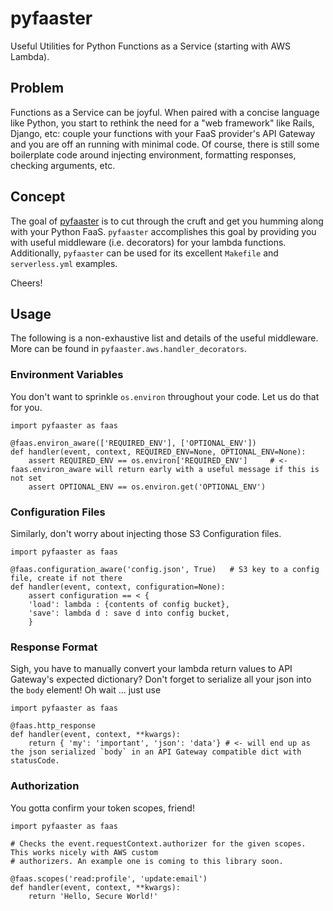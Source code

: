 # pyfaaster

Useful Utilities for Python Functions as a Service (starting with AWS Lambda).

## Problem

Functions as a Service can be joyful. When paired with a concise language like Python, you start to
rethink the need for a "web framework" like Rails, Django, etc: couple your functions with your
FaaS provider's API Gateway and you are off an running with minimal code. Of course, there is still some boilerplate code around injecting environment, formatting responses, checking arguments, etc. 

## Concept

The goal of [pyfaaster](https://github.com/Cloudzero/pyfaaster) is to cut
through the cruft and get you humming along with your Python FaaS. `pyfaaster` accomplishes
this goal by providing you with useful middleware (i.e. decorators) for your lambda functions. Additionally, `pyfaaster` can be used for its excellent `Makefile` and `serverless.yml` examples.

Cheers!


## Usage

The following is a non-exhaustive list and details of the useful middleware. More can be found in `pyfaaster.aws.handler_decorators`.

### Environment Variables

You don't want to sprinkle `os.environ` throughout your code. Let us do that for you.

```
import pyfaaster as faas

@faas.environ_aware(['REQUIRED_ENV'], ['OPTIONAL_ENV'])
def handler(event, context, REQUIRED_ENV=None, OPTIONAL_ENV=None):
    assert REQUIRED_ENV == os.environ['REQUIRED_ENV']     # <- faas.environ_aware will return early with a useful message if this is not set
    assert OPTIONAL_ENV == os.environ.get('OPTIONAL_ENV')
```


### Configuration Files

Similarly, don't worry about injecting those S3 Configuration files.

```
import pyfaaster as faas

@faas.configuration_aware('config.json', True)   # S3 key to a config file, create if not there
def handler(event, context, configuration=None):
    assert configuration == < { 
    'load': lambda : {contents of config bucket},
    'save': lambda d : save d into config bucket,
    }
```


### Response Format

Sigh, you have to manually convert your lambda return values to API Gateway's expected dictionary? Don't forget to serialize all your json into the `body` element! Oh wait ... just use


```
import pyfaaster as faas

@faas.http_response
def handler(event, context, **kwargs):
    return { 'my': 'important', 'json': 'data'} # <- will end up as the json serialized `body` in an API Gateway compatible dict with statusCode.
```


### Authorization

You gotta confirm your token scopes, friend!


```
import pyfaaster as faas

# Checks the event.requestContext.authorizer for the given scopes. This works nicely with AWS custom
# authorizers. An example one is coming to this library soon.

@faas.scopes('read:profile', 'update:email')
def handler(event, context, **kwargs):
    return 'Hello, Secure World!'
```
